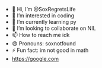 - 👋 Hi, I’m @SoxRegretsLife
- 👀 I’m interested in coding
- 🌱 I’m currently learning py
- 💞️ I’m looking to collaborate on NIL
- 📫 How to reach me idk
- 😄 Pronouns: soxnotfound
- ⚡ Fun fact: im not good in math
- https://google.com

<!---
SoxRegretsLife/SoxRegretsLife is a ✨ special ✨ repository because its `README.md` (this file) appears on your GitHub profile.
You can click the Preview link to take a look at your changes.
--->
